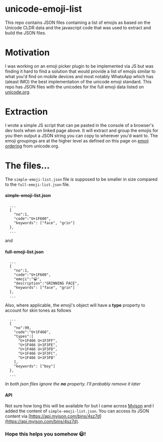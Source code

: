 # unicode-emoji-list
This repo contains JSON files containing a list of emojis as based on the Unicode CLDR data and the javascript code that was used to extract and build the JSON files.

# Motivation
I was working on an emoji picker plugin to be implemented via JS but was finding it hard to find a solution that would provide a list of emojis similar to what you'd find on mobile devices and most notably WhatsApp which has (aleast IMO) the best implementation of the unicode emoji standard. This repo has JSON files with the unicodes for the full emoji data listed on [unicode.org](http://unicode.org/emoji/charts/full-emoji-list.html).

# Extraction
I wrote a simple JS script that can pe pasted in the console of a browser's dev tools when on linked page above. It will extract and group the emojis for you then output a JSON string you can copy to wherever you'd want to. The emoji groupings are at the higher level as defined on this page on [emoji ordering](http://unicode.org/emoji/charts/emoji-ordering.html) from unicode.org.

# The files...
The `simple-emoji-list.json` file is supposed to be smaller in size compared to the `full-emoji-list.json` file.

#### simple-emoji-list.json
```
  ...
  {
    "no":1,
    "code":"U+1F600",
    "keywords": ["face", "grin"]
  },
  ...
```

and 
#### full-emoji-list.json
```
  ...
  {
    "no":1,
    "code":"U+1F600",
    "emoji":"😀",
    "description":"GRINNING FACE",
    "keywords": ["face", "grin"]
  },
  ...
```

Also, where applicable, the emoji's object will have a __type__ property to account for skin tones as follows
```
  ...
  {
    "no":99,
    "code":"U+1F466",
    "types":[
      "U+1F466 U+1F3FF",
      "U+1F466 U+1F3FE",
      "U+1F466 U+1F3FD",
      "U+1F466 U+1F3FC",
      "U+1F466 U+1F3FB"
    ],
    "keywords": ["boy"]
  },
  ...
```

*In both json files ignore the __no__ property. I'll probably remove it later*

#### API
Not sure how long this will be available for but I came across [Myjson](http://myjson.com/) and I added the content of `simple-emoji-list.json`. You can access its JSON content via [https://api.myjson.com/bins/4sz7d](https://api.myjson.com/bins/4sz7d).

### Hope this helps you somehow 😃!
